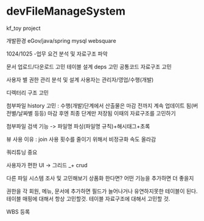 # devFileManageSystem
kf_toy project

개발환경
eGov/java/spring
mysql
websquare


1024/1025 
-업무 요건 분석 및 자료구조 파악

문서 업로드/다운로드 고민
테이블 설계
deps 고민
공통코드 자료구조 고민

사용자 별 권한 관리 분석 및 설계
사용자는 관리자/영업/수행(개발)

디렉터리 구조 고민

첨부파일 history 고민
: 수행(개발)단계에서 산출물은 마감 전까지 계속 업데이트 됨(버전별/날짜별 등등)
마감 후엔 최종 단계만 저장됨
이때의 자료구조를 고민하기

첨부파일 검색 기능 -> 파일명 파싱(파일명 규칙)+해시태그+초록


뷰 사용 이유 
: join 사용 횟수를 줄이기 위해서
비정규화 속도 올라감

쿼리튜닝 중요

사용자가 편한 UI -> 그리드 _+ crud

다른 파일 시스템 조사 및 고민해보기
상품화 한다면? 어떤 기능을 추가하면 더 좋을지

권한을 각 회원, 메뉴, 문서에 추가하면 필드가 늘어나거나 유연하지못한 테이블이 된다. 
테이블 매핑에 대해서 항상 고민할것.
테이블 자료구조에 대해서 고민할 것. 

WBS 등록




